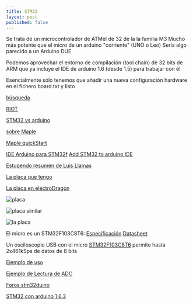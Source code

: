 ```yaml
---
title: STM32
layout: post
published: false
---
```


Se trata de un microcontrolador de ATMel de 32 de la la familia M3
Mucho más potente que el micro de un arduino "corriente" (UNO o Leo)
Sería algo parecido a un Arduino DUE

Podemos aprovechar el entorno de compilación (tool chain) de 32 bits de ARM que ya incluye el IDE de arduino 1.6 (desde 1.5) para trabajar con él

Esencialmente sólo tenemos que añadir una nueva configuración hardware en el fichero board.txt y listo

[búsqueda](https://www.google.es/webhp?sourceid=chrome-instant&ion=1&espv=2&ie=UTF-8#safe=off&q=arduino+1.6+stm32)

[RIOT](https://github.com/RIOT-OS/RIOT/wiki/Getting-started-with-STM32F%5B0%7C3%7C4%5Ddiscovery-boards)

[STM32 vs arduino](http://ravenium.ru/stm32-vs-arduino/)

[sobre Maple](http://www.emcu.it/ARDUINO-STM32/Arduino-and-STM32.html)

[Maple quickStart](http://leaflabs.com/docs/maple-quickstart.html)

[IDE Arduino para STM32f](http://www.rogerclark.net/stm32f103-and-maple-maple-mini-with-arduino-1-5-x-ide/)  [Add STM32 to arduino IDE](https://www.youtube.com/watch?v=-zwGnytGT8Mp)

[Estupendo resumen de Luis Llamas](http://www.luisllamas.es/2015/05/stm32f103-el-competidor-arm-de-arduino-de-bajo-coste/)

[La placa que tengo](http://www.aliexpress.com/snapshot/6572229623.html?orderId=66475541420875)

[La placa en electroDragon](http://www.electrodragon.com/product/stm32-mini-dev-board-stm32f103c8t6-arm/#prettyPhoto)

![placa](http://g02.a.alicdn.com/kf/UT8Xk29XbVcXXagOFbX7.jpg)

![placa similar](http://s2.electrodragon.com/wp-content/uploads/2014/07/STM32-Mini-Dev-Board-STM32F103C8T6-ARM-01.jpg)

![la placa](http://s3.electrodragon.com/wp-content/uploads/2014/07/STM32-Mini-Dev-Board-STM32F103C8T6-ARM-V4-02.jpg)

El micro es un STM32F103C8T6: [Especificación](http://www.st.com/web/catalog/mmc/FM141/SC1169/SS1031/LN1565/PF164476?sc=internet/mcu/product/164476.jsp) [Datasheet](http://www.st.com/st-web-ui/static/active/en/resource/technical/document/datasheet/CD00161566.pdf)

Un osciloscopio USB con el micro [STM32F103C8T6](http://tomeko.net/miniscope_v2c/index.php?lang=en) permite hasta 2x461kSps de datos de 8 bits

[Ejemplo de uso](https://www.openimpulse.com/blog/products-page/product-category/stm32f103c8t6-arm-development-board-cortex-m3/)

[Ejemplo de Lectura de ADC](https://www.mikroe.com/forum/viewtopic.php?f=185&t=49519)

[Foros stm32duino](http://www.stm32duino.com/viewforum.php?f=28&sid=4e65d05054ff8ccc66831e125dd5f0f2)

[STM32 con arduino 1.6.3](http://www.rogerclark.net/work-around-for-arduino-stm32-with-ide-v-1-6-3-or-newer/)